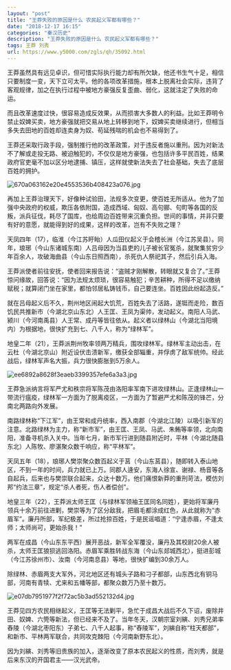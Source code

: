 ```yaml
---
layout: "post"
title: "王莽失败的原因是什么 农民起义军都有哪些？"
date: "2018-12-17 16:15"
categories: "秦汉历史"
description: "王莽失败的原因是什么 农民起义军都有哪些？"
tags: 王莽 刘秀
url: https://www.y5000.com/zgls/qh/35092.html
---
```






王莽虽然具有远见卓识，但可惜实际执行能力却有所欠缺，他还书生气十足，相信只要制度一变，天下立可太平。他的各项改革措施，根本上脱离社会实际，违背了客观规律，加之在执行过程中被地方豪强反复歪曲、弱化，这就注定了失败的命运。

而且改革速度过快，很容易造成反效果，从而损害大多数人的利益。比如王莽明令禁止奴婢买卖，地方豪强就把交易从地上转移到地下，奴婢买卖继续进行，但相当多失去田地的百姓却连卖身为奴、苟延残喘的机会也不易得到了。

王莽还采取行政手段，强制推行他的改革政策，对于违反者施以重刑。因为对新法不了解或走投无路、被迫触犯的，不仅仅是地方豪强，也包括许多平民百姓，结果政府官吏毫不加以区分地逮捕、镇压，这样就使新法失去了社会基础，失去了底层百姓的拥护。

![670a063162e20e4553536b408423a076.jpg](https://img.y5000.com/uploads/allimg/181019/670a063162e20e4553536b408423a076.jpg)

再加上王莽治理天下，好像种试验田，法规多次变更，使百姓无所适从。他为了加强中央政府的权威，欺压各依附国，造成西域、匈奴、高句郦、句町等各国的反叛，派兵征伐，耗尽了国库，也给周边百姓带来沉重负担。世间的事情，并非只要有好的意愿，就能得到好的成果，这样的改革，岂有不失败之理？

天凤四年（17），临淮（今江苏盱眙）人瓜田仪起义于会稽长洲（今江苏吴县）。同年，琅琊（今山东诸城东南）人吕母因为当县吏的儿子被长官冤杀，就聚集贫穷少年百余人，攻破海曲县（今山东日照西南），杀死仇人祭祀其子，然后引兵入海。

王莽派使者前往安抚，使者回来报告说：“盗贼才刚解散，转眼就又复合了。”王莽惊问缘故，回答说：“因为法规太烦琐，很容易触犯；辛苦耕种，所得不足以缴纳赋税；就算闭门坐在家里，都怕邻居私铸钱币，自己要连坐。百姓因此纷起造反。”

就在吕母起义后不久，荆州地区闹起大饥荒，百姓失去了活路，遂铤而走险，数百饥民共推新市（今湖北京山东北）人王匡、王凤为渠帅，发动起义。南阳人马武、颍川（今河南禹县）人王常、成丹等皆往依从。起义者以绿林山（今湖北当阳境内）为根据地，很快扩充到七、八千人，称为“绿林军”。

地皇二年（21），王莽派荆州牧率领两万精兵，围攻绿林军。绿林军主动出击，在云杜（今湖北京山）附近设伏击溃新军，缴获全部辎重，并俘虏了敌军统帅。经此战后，绿林军声名大振，兵力很快膨胀到5万余人。

![ee6892a8628f3eaeb3399357efe6a3a3.jpg](https://img.y5000.com/uploads/allimg/181019/ee6892a8628f3eaeb3399357efe6a3a3.jpg)

王莽急派纳言将军严尤和秩宗将军陈茂由洛阳率军南下进攻绿林山。正逢绿林山一带流行瘟疫，绿林军一方面为了脱离疫区，一方面为了暂避严尤和陈茂的锋芒，分南北两路向外发展。

南路绿林称“下江军”，由王常和成丹统率，西入南郡（今湖北江陵）以吸引新军的注意。北路绿林为主力，称“新市军”，由王匡、王凤、马武、朱鲔等率领，北向南阳，准备寻机杀入关中。当年七月，新市军行进到随县附近时，平林（今湖北随县东北）人陈牧、廖湛聚众数千响应，称“平林军”。

天凤五年（18），琅琊人樊崇聚众数百起义于莒（今山东莒县），随即转入泰山地区，不到一年的时间，兵力就已上万。同郡人逄安，东海人徐宣、谢禄、杨音等各自起兵，后来也与樊崇联合起来，众达十数万。他们痛恨新莽的重刑苛法，模仿刘邦“约法三章”，规定“杀人者死，伤人者偿创”。

地皇三年（22），王莽派太师王匡（与绿林军领袖王匡同名同姓），更始将军廉丹领兵十余万前往进剿，樊崇等为了区分敌我，把眉毛都涂成红色，从此就称为“赤眉军”。廉丹所部，军纪极差，所过抢掠百姓，于是民谣唱道：“宁逢赤眉，不逢太师；太师尚可，更始杀我！”

两军在成昌（今山东东平西）展开恶战，新军全军覆没，廉丹及其校尉20余人被杀，太师王匡狼狈逃回洛阳。赤眉军乘胜转战东海（今山东郯城西北），挺进彭城（今江苏徐州市）、汝南（今河南息县）等地，很快扩编到30余万人。

除绿林、赤眉两支大军外，河北地区还有城头子路和刁子都部，山东西北有铜马部，河南有青犊、尤来和五幡等部，都聚众数万乃至十数万。

![e07db7951977f2f72ac5b3ad552132d4.jpg](https://img.y5000.com/uploads/allimg/181019/e07db7951977f2f72ac5b3ad552132d4.jpg)

王莽见四方农民相继起义，王匡等无法剿平，急忙于成昌大战后不久下诏，废除井田、奴婢、六筦等新法，但已经来不及了。当年冬天，汉朝宗室刘縯、刘秀兄弟率舂陵（今湖北枣阳东）子弟七、八千人起事，称“舂陵军”，刘縯自称“柱天都部”，和新市、平林两军联合，共同攻克棘阳（今河南新野东北）。

因为刘縯、刘秀等旧贵族的加入，逐渐改变了原本农民起义的性质，而刘秀，就是后来东汉的开国君主——汉光武帝。
